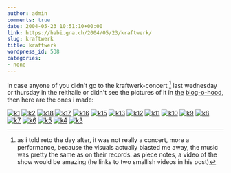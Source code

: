 ```yaml
---
author: admin
comments: true
date: 2004-05-23 10:51:10+00:00
link: https://habi.gna.ch/2004/05/23/kraftwerk/
slug: kraftwerk
title: kraftwerk
wordpress_id: 538
categories:
- none
---
```


in case anyone of you didn't go to the kraftwerk-concert [^1] last wednesday or thursday in the reithalle or didn't see the pictures of it in [the](http://flagr.antville.org/stories/794760/) [blog-o-hood](https://pieceoplastic.com/index.php?p=1092), then here are the ones i made:

[![k1](https://habi.gna.ch/blog/images/k1-tm.jpg)](https://habi.gna.ch/blog/images/k1.jpg)
[![k2](https://habi.gna.ch/blog/images/k2-tm.jpg)](https://habi.gna.ch/blog/images/k2.jpg)
[![k18](https://habi.gna.ch/blog/images/k18-tm.jpg)](https://habi.gna.ch/blog/images/k18.jpg)
[![k17](https://habi.gna.ch/blog/images/k17-tm.jpg)](https://habi.gna.ch/blog/images/k17.jpg)
[![k16](https://habi.gna.ch/blog/images/k16-tm.jpg)](https://habi.gna.ch/blog/images/k16.jpg)
[![k15](https://habi.gna.ch/blog/images/k15-tm.jpg)](https://habi.gna.ch/blog/images/k15.jpg)
[![k13](https://habi.gna.ch/blog/images/k13-tm.jpg)](https://habi.gna.ch/blog/images/k13.jpg)
[![k12](https://habi.gna.ch/blog/images/k12-tm.jpg)](https://habi.gna.ch/blog/images/k12.jpg)
[![k11](https://habi.gna.ch/blog/images/k11-tm.jpg)](https://habi.gna.ch/blog/images/k11.jpg)
[![k10](https://habi.gna.ch/blog/images/k10-tm.jpg)](https://habi.gna.ch/blog/images/k10.jpg)
[![k9](https://habi.gna.ch/blog/images/k9-tm.jpg)](https://habi.gna.ch/blog/images/k9.jpg)
[![k8](https://habi.gna.ch/blog/images/k8-tm.jpg)](https://habi.gna.ch/blog/images/k8.jpg)
[![k7](https://habi.gna.ch/blog/images/k7-tm.jpg)](https://habi.gna.ch/blog/images/k7.jpg)
[![k6](https://habi.gna.ch/blog/images/k6-tm.jpg)](https://habi.gna.ch/blog/images/k6.jpg)
[![k5](https://habi.gna.ch/blog/images/k5-tm.jpg)](https://habi.gna.ch/blog/images/k5.jpg)
[![k4](https://habi.gna.ch/blog/images/k4-tm.jpg)](https://habi.gna.ch/blog/images/k4.jpg)
[![k3](https://habi.gna.ch/blog/images/k3-tm.jpg)](https://habi.gna.ch/blog/images/k3.jpg)  


[^1]: as i told reto the day after, it was not really a concert, more a performance, because the visuals actually blasted me away, the music was pretty the same as on their records. as piece notes, a video of the show would be amazing (he links to two smallish videos in his post)
